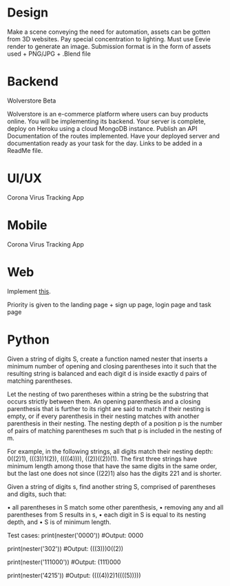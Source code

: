 # Design

Make a scene conveying the need for automation, assets can be gotten from 3D websites. Pay special concentration to lighting. Must use Eevie render to generate an image. Submission format is in the form of assets used + PNG/JPG + .Blend file

# Backend

Wolverstore Beta

Wolverstore is an e-commerce platform where users can buy products online. You will be implementing its backend.
Your server is complete,  deploy on Heroku using a cloud MongoDB instance.
Publish an API Documentation of the routes implemented.
Have your deployed server and documentation ready as your task for the day. Links to be added in a ReadMe file.

# UI/UX

Corona Virus Tracking App

# Mobile

Corona Virus Tracking App

# Web

Implement [this](https://www.figma.com/file/GDla3bQomRCqtohrLiNjOI/Isaac's-Day-24-DSC-30-days-of-Code-(UI%2FUX)?node-id=14%3A4).

Priority is given to the landing page + sign up page, login page and task page

# Python

Given a string of digits S, create a function named nester that inserts a minimum number of opening and closing parentheses into it such that the resulting string is balanced and each digit d is inside exactly d pairs of matching parentheses.

Let the nesting of two parentheses within a string be the substring that occurs strictly between them. An opening parenthesis and a closing parenthesis that is further to its right are said to match if their nesting is empty, or if every parenthesis in their nesting matches with another parenthesis in their nesting. The nesting depth of a position p is the number of pairs of matching parentheses m such that p is included in the nesting of m.

For example, in the following strings, all digits match their nesting depth: 0((2)1), (((3))1(2)), ((((4)))), ((2))((2))(1). The first three strings have minimum length among those that have the same digits in the same order, but the last one does not since ((22)1) also has the digits 221 and is shorter.

Given a string of digits s, find another string S, comprised of parentheses and digits, such that:

• all parentheses in S match some other parenthesis,
• removing any and all parentheses from S results in s,
• each digit in S is equal to its nesting depth, and
• S is of minimum length.

Test cases:
print(nester('0000')) #Output: 0000

print(nester('302')) #Output: (((3)))0((2))

print(nester('111000')) #Output: (111)000

print(nester('4215')) #Output: ((((4))2)1((((5)))))
